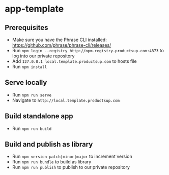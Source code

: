 # app-template

## Prerequisites
- Make sure you have the Phrase CLI installed: https://github.com/phrase/phrase-cli/releases/
- Run `npm login --registry http://npm-registry.productsup.com:4873` to log into our private repository
- Add `127.0.0.1 local.template.productsup.com` to hosts file
- Run `npm install`

## Serve locally
- Run `npm run serve`
- Navigate to `http://local.template.productsup.com`

## Build standalone app
- Run `npm run build`

## Build and publish as library
- Run `npm version patch|minor|major` to increment version
- Run `npm run bundle` to build as library
- Run `npm run publish` to publish to our private repository
